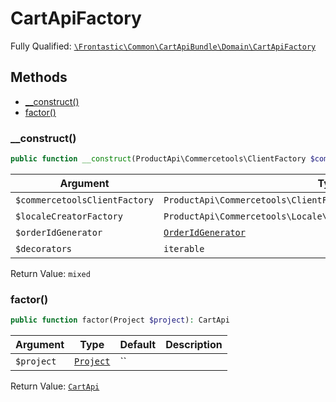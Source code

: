 #  CartApiFactory

Fully Qualified: [`\Frontastic\Common\CartApiBundle\Domain\CartApiFactory`](../../../../src/php/CartApiBundle/Domain/CartApiFactory.php)




## Methods

* [__construct()](#construct)
* [factor()](#factor)


### __construct()


```php
public function __construct(ProductApi\Commercetools\ClientFactory $commercetoolsClientFactory, ProductApi\Commercetools\Locale\CommercetoolsLocaleCreatorFactory $localeCreatorFactory, OrderIdGenerator $orderIdGenerator, iterable $decorators): mixed
```






Argument|Type|Default|Description
--------|----|-------|-----------
`$commercetoolsClientFactory`|`ProductApi\Commercetools\ClientFactory`|``|
`$localeCreatorFactory`|`ProductApi\Commercetools\Locale\CommercetoolsLocaleCreatorFactory`|``|
`$orderIdGenerator`|[`OrderIdGenerator`](OrderIdGenerator.md)|``|
`$decorators`|`iterable`|``|

Return Value: `mixed`

### factor()


```php
public function factor(Project $project): CartApi
```






Argument|Type|Default|Description
--------|----|-------|-----------
`$project`|[`Project`](../../ReplicatorBundle/Domain/Project.md)|``|

Return Value: [`CartApi`](CartApi.md)

